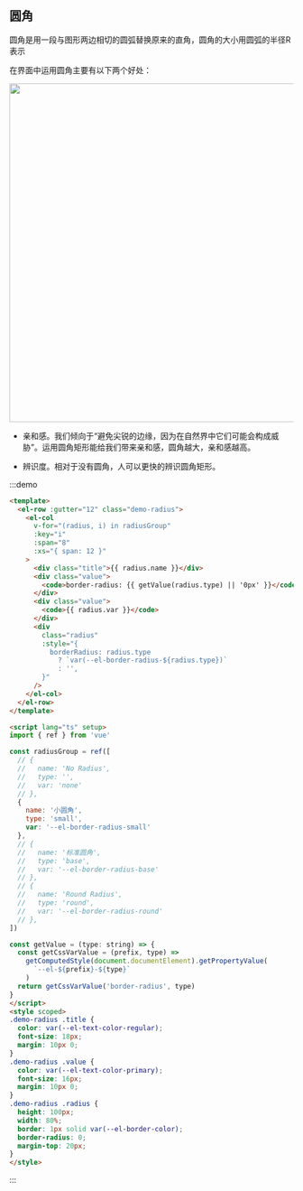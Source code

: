 ##  圆角

圆角是用一段与图形两边相切的圆弧替换原来的直角，圆角的大小用圆弧的半径R表示

在界面中运用圆角主要有以下两个好处：

<image src="./img/圆角.jpg" style="width: 600px;"></image>

- 亲和感。我们倾向于“避免尖锐的边缘，因为在自然界中它们可能会构成威胁”。运用圆角矩形能给我们带来亲和感，圆角越大，亲和感越高。

- 辨识度。相对于没有圆角，人可以更快的辨识圆角矩形。

:::demo  

```html
<template>
  <el-row :gutter="12" class="demo-radius">
    <el-col
      v-for="(radius, i) in radiusGroup"
      :key="i"
      :span="8"
      :xs="{ span: 12 }"
    >
      <div class="title">{{ radius.name }}</div>
      <div class="value">
        <code>border-radius: {{ getValue(radius.type) || '0px' }}</code>
      </div>
      <div class="value">
        <code>{{ radius.var }}</code>
      </div>
      <div
        class="radius"
        :style="{
          borderRadius: radius.type
            ? `var(--el-border-radius-${radius.type})`
            : '',
        }"
      />
    </el-col>
  </el-row>
</template>

<script lang="ts" setup>
import { ref } from 'vue'

const radiusGroup = ref([
  // {
  //   name: 'No Radius',
  //   type: '',
  //   var: 'none'
  // },
  {
    name: '小圆角',
    type: 'small',
    var: '--el-border-radius-small'
  },
  // {
  //   name: '标准圆角',
  //   type: 'base',
  //   var: '--el-border-radius-base'
  // },
  // {
  //   name: 'Round Radius',
  //   type: 'round',
  //   var: '--el-border-radius-round'
  // },
])

const getValue = (type: string) => {
  const getCssVarValue = (prefix, type) =>
    getComputedStyle(document.documentElement).getPropertyValue(
      `--el-${prefix}-${type}`
    )
  return getCssVarValue('border-radius', type)
}
</script>
<style scoped>
.demo-radius .title {
  color: var(--el-text-color-regular);
  font-size: 18px;
  margin: 10px 0;
}
.demo-radius .value {
  color: var(--el-text-color-primary);
  font-size: 16px;
  margin: 10px 0;
}
.demo-radius .radius {
  height: 100px;
  width: 80%;
  border: 1px solid var(--el-border-color);
  border-radius: 0;
  margin-top: 20px;
}
</style>
```
:::

<!-- - 小圆角 小的边界半径2px适用于小型组件，如复选框标记和标签、tag、按钮和输入组件等。

- 标准圆角: 中等大小的半径4px适用于卡片、Panel类的组件。 -->